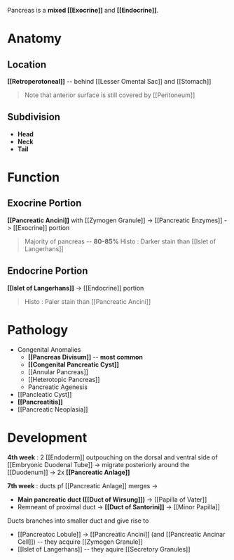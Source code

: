 Pancreas is a **mixed [[Exocrine]]** and **[[Endocrine]]**.

# Anatomy
## Location
**[[Retroperotoneal]]** -- behind [[Lesser Omental Sac]] and [[Stomach]]
> Note that anterior surface is still covered by [[Peritoneum]]

## Subdivision
- **Head**
- **Neck**
- **Tail**

# Function
## Exocrine Portion
**[[Pancreatic Ancini]]** with [[Zymogen Granule]] -> [[Pancreatic Enzymes]] -> [[Exocrine]] portion
> Majority of pancreas -- **80-85%**
> Histo : Darker stain than [[Islet of Langerhans]]

## Endocrine Portion
**[[Islet of Langerhans]]** -> [[Endocrine]] portion
> Histo : Paler stain than [[Pancreatic Ancini]]

# Pathology
- Congenital Anomalies
	- **[[Pancreas Divisum]]** -- **most common**
	- **[[Congenital Pancreatic Cyst]]**
	- [[Annular Pancreas]]
	- [[Heterotopic Pancreas]]
	- Pancreatic Agenesis
- [[Pancleatic Cyst]]
- **[[Pancreatitis]]**
- [[Pancreatic Neoplasia]]

# Development
**4th week** : 2 [[Endoderm]] outpouching on the dorsal and ventral side of [[Embryonic Duodenal Tube]] -> migrate posteriorly around the [[Duodenum]] -> 2x **[[Pancreatic Anlage]]**

**7th week** : ducts pf [[Pancreatic Anlage]] merges ->
- **Main pancreatic duct ([[Duct of Wirsung]])** -> [[Papilla of Vater]] 
- Remneant of proximal duct -> **[[Duct of Santorini]]** -> [[Minor Papilla]]

Ducts branches into smaller duct and give rise to 
- [[Pancreatoc Lobule]] -> [[Pancreatic Ancini]] (and [[Pancreatic Ancinar Cell]]) -- they acquire [[Zymogen Granule]]
- [[Islet of Langerhans]] -- they aquire [[Secretory Granules]]